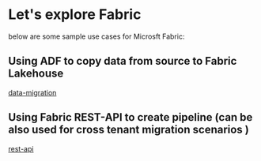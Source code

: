 # Let's explore Fabric
below are some sample use cases for Microsft Fabric:

## Using ADF to copy data from source to Fabric Lakehouse
[data-migration](https://github.com/gyanisinha/allthingsdata/new/main#data-migration)



## Using Fabric REST-API to create pipeline (can be also used for cross tenant migration scenarios )
[rest-api](https://github.com/gyanisinha/allthingsdata/blob/1b0cce1cecca8b842bc10d7069f1a6610c4cb667/fabric-samples/rest-api/rest_api_create_pipeline.py)

